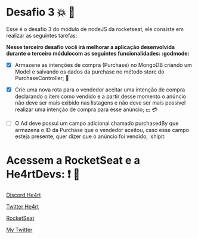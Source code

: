# Desafio 3 :boom: :rocket:

Esse é o desafio 3 do módulo de nodeJS da rocketseat, ele consiste em realizar as seguintes tarefas:

**Nesse terceiro desafio você irá melhorar a aplicação desenvolvida durante o terceiro módulocom as seguintes funcionalidades: :godmode:**

- [x] Armazene as intenções de compra (Purchase) no MongoDB criando um Model e salvando os dados da purchase no método store do PurchaseController; :floppy_disk:

- [x] Crie uma nova rota para o vendedor aceitar uma intenção de compra declarando o item como vendido e a partir desse momento o anúncio não deve ser mais exibido nas listagens e não deve ser mais possível realizar uma intenção de compra para esse anúncio; :dollar: :credit_card:

- [ ] O Ad deve possui um campo adicional chamado purchasedBy que armazena o ID da Purchase que o vendedor aceitou, caso esse campo esteja presente, quer dizer que o anúncio foi vendido; :shipit:

# Acessem a RocketSeat e a He4rtDevs: :exclamation: :purple_heart:

[Discord He4rt](discord.io/He4rt)

[Twitter He4rt](https://twitter.com/He4rtDevs)

[RocketSeat](https://rocketseat.com.br/)

[My Twitter](https://twitter.com/m7Aei_He4rt)
